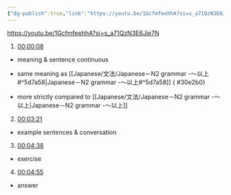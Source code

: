 ```yaml
---
{"dg-publish":true,"link":"https://youtu.be/1GcfmfeehhA?si=s_a71QzN3E6Jie7N","permalink":"/Japanese/文法/Japanese－N2 grammar -～うえは/","dgPassFrontmatter":true}
---
```


https://youtu.be/1GcfmfeehhA?si=s_a71QzN3E6Jie7N

1. [00:00:08](https://www.youtube.com/watch?v=1GcfmfeehhA&t=9#t=8.54) 
- meaning & sentence continuous
- same meaning as [[Japanese/文法/Japanese－N2 grammar -～以上#^5d7a58\|Japanese－N2 grammar -～以上#^5d7a58]]
{ #30e2b0}

- more strictly compared to [[Japanese/文法/Japanese－N2 grammar -～以上\|Japanese－N2 grammar -～以上]]

2. [00:03:21](https://www.youtube.com/watch?v=1GcfmfeehhA&t=201#t=03:21.06) 
- example sentences & conversation

3. [00:04:38](https://www.youtube.com/watch?v=1GcfmfeehhA&t=279#t=04:38.88) 
- exercise

4. [00:04:55](https://www.youtube.com/watch?v=1GcfmfeehhA&t=295#t=04:55.25) 
- answer